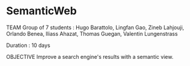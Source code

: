 # SemanticWeb

TEAM
Group of 7 students : Hugo Barattolo, Lingfan Gao, Zineb Lahjouji, Orlando Benea, Iliass Ahazat, Thomas Guegan, Valentin Lungenstrass

Duration : 10 days

OBJECTIVE
Improve a search engine's results with a semantic view.
